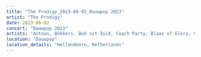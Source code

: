 ```yaml
---
title: "The Prodigy_2023-06-02_Dauwpop 2023"
artist: "The Prodigy"
date: 2023-06-02
concert: "Dauwpop 2023"
artists: "Antoon, Bökkers, Bob uit Zuid, Coach Party, Blaas of Glory, Claude, Buntai, Fox, 30Zona"
location: "Dauwpop"
location_details: "Hellendoorn, Netherlands"
---
```

